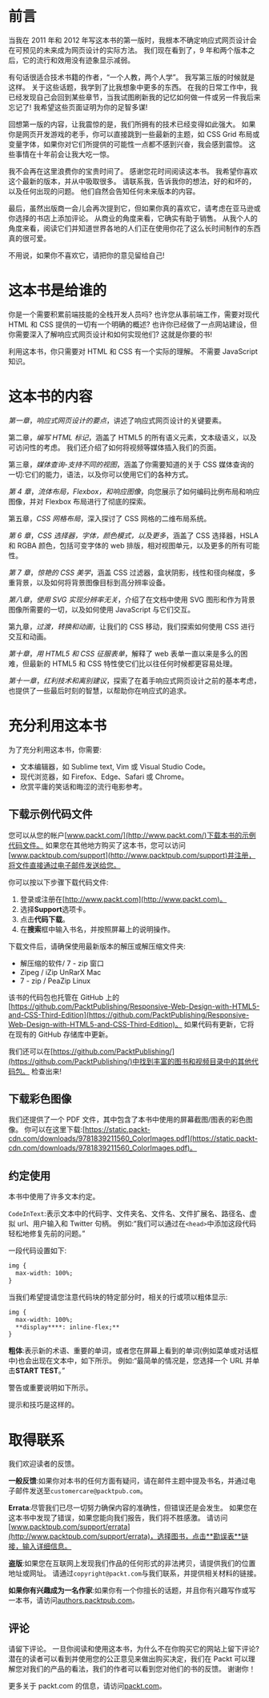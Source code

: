 # 前言

当我在 2011 年和 2012 年写这本书的第一版时，我根本不确定响应式网页设计会在可预见的未来成为网页设计的实际方法。 我们现在看到了，9 年和两个版本之后，它的流行和效用没有迹象显示减弱。

有句话很适合技术书籍的作者，“一个人教，两个人学”。 我写第三版的时候就是这样。 关于这些话题，我学到了比我想象中更多的东西。 在我的日常工作中，我已经发现自己会回到某些章节，当我试图刷新我的记忆如何做一件或另一件我后来忘记了! 我希望这些页面证明为你的足智多谋!

回想第一版的内容，让我震惊的是，我们所拥有的技术已经变得如此强大。 如果你是网页开发游戏的老手，你可以直接跳到一些最新的主题，如 CSS Grid 布局或变量字体，如果你对它们所提供的可能性一点都不感到兴奋，我会感到震惊。 这些事情在十年前会让我大吃一惊。

我不会再在这里浪费你的宝贵时间了。 感谢您花时间阅读这本书。 我希望你喜欢这个最新的版本，并从中吸取很多。 请联系我，告诉我你的想法，好的和坏的，以及任何出现的问题。 他们自然会告知任何未来版本的内容。

最后，虽然出版商一会儿会再次提到它，但如果你真的喜欢它，请考虑在亚马逊或你选择的书店上添加评论。 从商业的角度来看，它确实有助于销售。 从我个人的角度来看，阅读它们并知道世界各地的人们正在使用你花了这么长时间制作的东西真的很可爱。

不用说，如果你不喜欢它，请把你的意见留给自己!

# 这本书是给谁的

你是一个需要积累前端技能的全栈开发人员吗? 也许您从事前端工作，需要对现代 HTML 和 CSS 提供的一切有一个明确的概述? 也许你已经做了一点网站建设，但你需要深入了解响应式网页设计和如何实现他们? 这就是你要的书!

利用这本书，你只需要对 HTML 和 CSS 有一个实际的理解。 不需要 JavaScript 知识。

# 这本书的内容

*第一章*，*响应式网页设计的要点*，讲述了响应式网页设计的关键要素。

第二章，*编写 HTML 标记*，涵盖了 HTML5 的所有语义元素，文本级语义，以及可访问性的考虑。 我们还介绍了如何将视频等媒体插入我们的页面。

第三章，*媒体查询-支持不同的视图*，涵盖了你需要知道的关于 CSS 媒体查询的一切:它们的能力，语法，以及你可以使用它们的各种方式。

*第 4 章*，*流体布局，Flexbox，和响应图像*，向您展示了如何编码比例布局和响应图像，并对 Flexbox 布局进行了彻底的探索。

第五章，*CSS 网格布局*，深入探讨了 CSS 网格的二维布局系统。

*第 6 章*，*CSS 选择器，字体，颜色模式，以及更多*，涵盖了 CSS 选择器，HSLA 和 RGBA 颜色，包括可变字体的 web 排版，相对视图单元，以及更多的所有可能性。

*第 7 章*，*惊艳的 CSS 美学*，涵盖 CSS 过滤器，盒状阴影，线性和径向梯度，多重背景，以及如何将背景图像目标到高分辨率设备。

*第八章*，*使用 SVG 实现分辨率无关*，介绍了在文档中使用 SVG 图形和作为背景图像所需要的一切，以及如何使用 JavaScript 与它们交互。

第九章，*过渡，转换和动画*，让我们的 CSS 移动，我们探索如何使用 CSS 进行交互和动画。

*第十章*，*用 HTML5 和 CSS 征服表单*，解释了 web 表单一直以来是多么的困难，但最新的 HTML5 和 CSS 特性使它们比以往任何时候都更容易处理。

*第十一章*，*红利技术和离别建议*，探索了在着手响应式网页设计之前的基本考虑，也提供了一些最后时刻的智慧，以帮助你在响应式的追求。

# 充分利用这本书

为了充分利用这本书，你需要:

*   文本编辑器，如 Sublime text, Vim 或 Visual Studio Code。
*   现代浏览器，如 Firefox、Edge、Safari 或 Chrome。
*   欣赏平庸的笑话和晦涩的流行电影参考。

## 下载示例代码文件

您可以从您的帐户[www.packt.com/](http://www.packt.com/)下载本书的示例代码文件。 如果您在其他地方购买了这本书，您可以访问[www.packtpub.com/support](http://www.packtpub.com/support)并注册，将文件直接通过电子邮件发送给您。

你可以按以下步骤下载代码文件:

1.  登录或注册在[http://www.packt.com](http://www.packt.com)。
2.  选择**Support**选项卡。
3.  点击**代码下载**。
4.  在**搜索**框中输入书名，并按照屏幕上的说明操作。

下载文件后，请确保使用最新版本的解压或解压缩文件夹:

*   解压缩的软件/ 7 - zip 窗口
*   Zipeg / iZip UnRarX Mac
*   7 - zip / PeaZip Linux

该书的代码包也托管在 GitHub 上的[https://github.com/PacktPublishing/Responsive-Web-Design-with-HTML5-and-CSS-Third-Edition](https://github.com/PacktPublishing/Responsive-Web-Design-with-HTML5-and-CSS-Third-Edition)。 如果代码有更新，它将在现有的 GitHub 存储库中更新。

我们还可以在[https://github.com/PacktPublishing/](https://github.com/PacktPublishing/)中找到丰富的图书和视频目录中的其他代码包。 检查出来!

## 下载彩色图像

我们还提供了一个 PDF 文件，其中包含了本书中使用的屏幕截图/图表的彩色图像。 你可以在这里下载:[https://static.packt-cdn.com/downloads/9781839211560_ColorImages.pdf](https://static.packt-cdn.com/downloads/9781839211560_ColorImages.pdf)。

## 约定使用

本书中使用了许多文本约定。

`CodeInText`:表示文本中的代码字、文件夹名、文件名、文件扩展名、路径名、虚拟 url、用户输入和 Twitter 句柄。 例如:“我们可以通过在`<head>`中添加这段代码轻松地修复先前的问题。”

一段代码设置如下:

```html
img {
  max-width: 100%;
} 
```

当我们希望提请您注意代码块的特定部分时，相关的行或项以粗体显示:

```html
img {
  max-width: 100%;
  **display****: inline-flex;**
} 
```

**粗体**:表示新的术语、重要的单词，或者您在屏幕上看到的单词(例如菜单或对话框中)也会出现在文本中，如下所示。 例如:“最简单的情况是，您选择一个 URL 并单击**START TEST**。”

警告或重要说明如下所示。

提示和技巧是这样的。

# 取得联系

我们欢迎读者的反馈。

**一般反馈**:如果你对本书的任何方面有疑问，请在邮件主题中提及书名，并通过电子邮件发送至`customercare@packtpub.com`。

**Errata**:尽管我们已尽一切努力确保内容的准确性，但错误还是会发生。 如果您在这本书中发现了错误，如果您能向我们报告，我们将不胜感激。 请访问[www.packtpub.com/support/errata](http://www.packtpub.com/support/errata)，选择图书，点击**勘误表**链接，输入详细信息。

**盗版**:如果您在互联网上发现我们作品的任何形式的非法拷贝，请提供我们的位置地址或网址。 请通过`copyright@packt.com`与我们联系，并提供相关材料的链接。

**如果你有兴趣成为一名作家**:如果你有一个你擅长的话题，并且你有兴趣写作或写一本书，请访问[authors.packtpub.com](http://authors.packtpub.com)。

## 评论

请留下评论。 一旦你阅读和使用这本书，为什么不在你购买它的网站上留下评论? 潜在的读者可以看到并使用您的公正意见来做出购买决定，我们在 Packt 可以理解您对我们的产品的看法，我们的作者可以看到您对他们的书的反馈。 谢谢你！

更多关于 packt.com 的信息，请访问[packt.com](http://packt.com)。